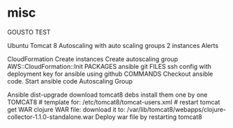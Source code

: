 # misc

GOUSTO TEST

Ubuntu
Tomcat 8
Autoscaling with auto scaling groups
2 instances
Alerts


CloudFormation
    Create instances
    Create autoscaling group
    AWS::CloudFormation::Init
        PACKAGES ansible git
        FILES ssh config with deployment key for ansible using github
        COMMANDS Checkout ansible code. Start ansible code
    Autoscaling Group

Ansible
    dist-upgrade
    download tomcat8 debs install them one by one
    TOMCAT8
        # template for: /etc/tomcat8/tomcat-users.xml
        # restart tomcat
    get WAR clojure WAR file: download it to: /var/lib/tomcat8/webapps/clojure-collector-1.1.0-standalone.war
    Deploy war file by restarting tomcat8
